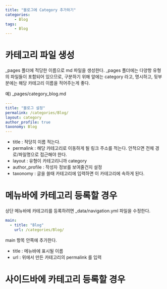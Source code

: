 ```yaml
---
title: "블로그에 Category 추가하기"
categories:
    - Blog
tags:
    - Blog
---
```


# 카테고리 파일 생성
_pages 폴더에 적당한 이름으로 md 파일을 생성한다. _pages 폴더에는 다양항 유형의 파일들이 포함되어 있으므로, 구분하기 위해 앞에는 category 라고, 명시하고, 뒷부분에는 해당 카테고리 이름을 적어주는게 좋다.

예) _pages/category_blog.md

```yml
---
title: "블로그 설정"
permalink: /categories/Blog/
layout: category
author_profile: true
taxonomy: Blog
---
```
- title : 적당히 이름 적는다.
- permalink : 해당 카테고리로 이동하게 될 링크 주소를 적는다. 안적으면 전체 경로/파일명으로 접근해야 한다.
- layout : 유형이 카테고리니까 category
- author_profile : 작성자 정보를 보여줄건지 설정
- taxonomy : 글을 쓸때 카테고리에 입력하면 이 카테고리에 속하게 된다.

# 메뉴바에 카테고리 등록할 경우
상단 메뉴바에 카테고리를 등록하려면 _data/navigation.yml 파일을 수정한다. 

```yml
main:
  - title: "Blog"
    url: /categories/Blog/
```
main 항목 안쪽에 추가한다.
- title : 메뉴바에 표시될 이름
- url : 위에서 만든 카테고리의 permalink 를 입력

# 사이드바에 카테고리 등록할 경우